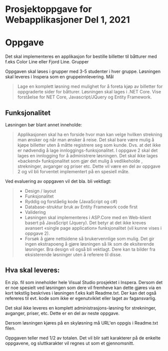 # Prosjektoppgave for Webapplikasjoner Del 1, 2021

# Oppgave
Det skal implementeres en applikasjon for bestille billetter til båtturer med f.eks Color Line eller Fjord Line.
Grupper

Oppgaven skal løses i grupper med 3-5 studenter i hver gruppe. Løsningen skal leveres i Inspera som en gruppeinnlevering.
Mål

> Lage en komplett løsning med mulighet for å foreta kjøp av billetter for oppgraderte sider for båtturer.
Løsningen skal lages i .NET Core.
Vise forståelse for NET Core, Javascript/JQuery og Entity Framework.

## Funksjonalitet

Løsningen bør blant annet inneholde:

> Applikasjonen skal ha en forside hvor man kan velge hvilken strekning man ønsker og når man ønsker å reise.
Det skal bare være mulig å kjøpe billetter uten å måtte registrere seg som kunde. Dvs. at det ikke er nødvendig å lage innloggings-funksjonalitet. I oppgave 2 skal det lages en innlogging for å administrere løsningen.
Det skal ikke lages «backend» funksjonalitet som gjør det mulig å vedlikeholde , strekninger,  avganger og priser etc. Dette vil være en del av oppgave 2 og vil bli forventet implementert på en spesiell måte.

Ved evaluering av oppgaven vil det bla. bli vektlagt:

> - Design / layout
> - Funksjonalitet
> - Ryddig og forståelig kode (JavaScript og c#)
> - Database-struktur bruk av Entity Framework code first
> - Validering
> - Løsningen skal implementeres i ASP.Core med en Web-klient basert på JavaScript (Jquery). Det betyr at det ikke kreves avansert «single page application» funksjonalitet (vil kunne vises i oppgave 2).
> - Forsøk å gjøre nettsidene så brukervennlige som mulig. Det gir ingen ekstrapoeng å gjøre løsningen så lik som de eksiterende løsninger. Bra design vil også bli vektlagt. Dere kan ta bilder fra eksisterende løsninger uten å referere til disse.

## Hva skal leveres:

En zip. fil som inneholder hele Visual Studio prosjektet i Inspera. Dersom det er noe spesielt ved løsningen som dere vil fremheve kan dette gjøres via en kort tekstlig beskrives i løsningen f.eks kalt Readme.txt. Der kan det også refereres til evt. kode som ikke er egenutviklet eller laget av fagansvarlig.

Det skal ikke leveres en komplett administrasjons-løsning for strekninger, avganger,  priser, etc. Dette er en del av neste oppgave.

Dersom løsningen kjøres på en skyløsning må URL'en oppgis i Readme.txt filen.

Oppgaven teller med 1/2 av totalen. Det vil blir satt karakterer på de enkelte oppgavene, og sluttkarakter vil regnes ut som et gjennomsnitt.
